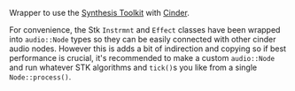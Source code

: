 Wrapper to use the [Synthesis Toolkit](https://ccrma.stanford.edu/software/stk/index.html) with [Cinder](https://libcinder.org/).

For convenience, the Stk `Instrmnt` and `Effect` classes have been wrapped into `audio::Node` types so they can be easily connected with other cinder audio nodes. However this is adds a bit of indirection and copying so if best performance is crucial, it's recommended to make a custom `audio::Node` and run whatever STK algorithms and `tick()`s you like from a single `Node::process()`.
